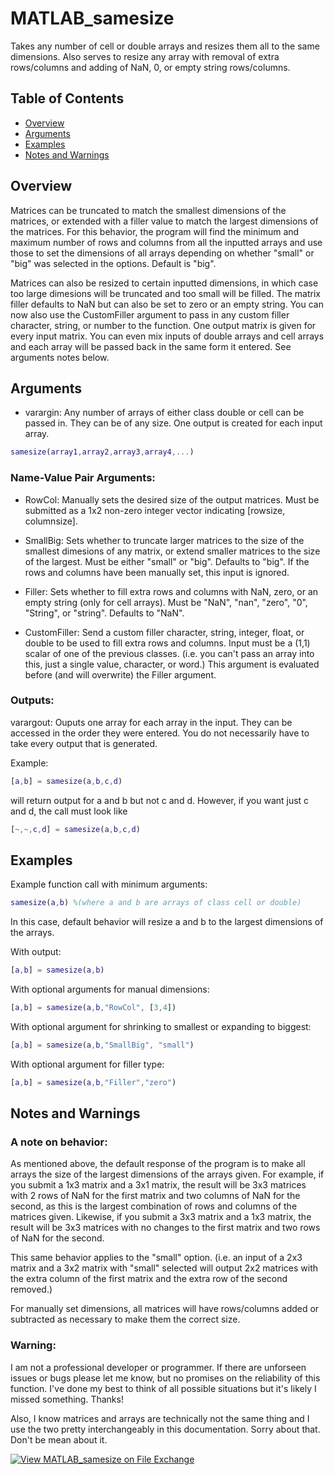 # MATLAB_samesize
Takes any number of cell or double arrays and resizes them all to the same dimensions. Also serves to resize any array with removal of extra rows/columns and adding of NaN, 0, or empty string rows/columns.

## Table of Contents
* [Overview](#overview)
* [Arguments](#arguments)
* [Examples](#examples)
* [Notes and Warnings](#notes-and-warnings)

## Overview
Matrices can be truncated to match the smallest dimensions of the
matrices, or extended with a filler value to match the largest dimensions
of the matrices. For this behavior, the program will find the
minimum and maximum number of rows and columns from all the inputted
arrays and use those to set the dimensions of all arrays depending on
whether "small" or "big" was selected in the options. Default is "big".

Matrices can also be resized to certain inputted dimensions, in which case too large dimesions will be truncated and too small will be filled.
The matrix filler defaults to NaN but can also be set to zero or an empty string. You can now also use the CustomFiller argument to pass in any custom filler character, string, or number to the function.
One output matrix is given for every input matrix.
You can even mix inputs of double arrays and cell arrays and each array will be passed back in the same form it entered.
See arguments notes below.

## Arguments

* varargin: Any number of arrays of either class double or cell can be passed in. They can be of any size. One output is created for each input array.

```MATLAB
samesize(array1,array2,array3,array4,...)
```

### Name-Value Pair Arguments:

* RowCol: Manually sets the desired size of the output matrices. Must be submitted as a 1x2 non-zero integer vector indicating [rowsize, columnsize].

* SmallBig: Sets whether to truncate larger matrices to the size of the smallest dimesions of any matrix, or extend smaller matrices to the size of the largest. Must be either "small" or "big". Defaults to "big". If the rows and columns have been manually set, this input is ignored.

* Filler: Sets whether to fill extra rows and columns with NaN, zero, or an empty string (only for cell arrays). Must be "NaN", "nan", "zero", "0", "String", or "string". Defaults to "NaN".

* CustomFiller: Send a custom filler character, string, integer, float, or double to be used to fill extra rows and columns. Input must be a (1,1) scalar of one of the previous classes. (i.e. you can't pass an array into this, just a single value, character, or word.) This argument is evaluated before (and will overwrite) the Filler argument.


### Outputs:

varargout: Ouputs one array for each array in the input. They can be accessed in the order they were entered. You do not necessarily have to take every output that is generated.

Example: 
```MATLAB
[a,b] = samesize(a,b,c,d)
```
will return output for a and b but not c and d. However, if you want just c and d, the call must look like
```MATLAB
[~,~,c,d] = samesize(a,b,c,d)
```

## Examples

Example function call with minimum arguments:

```MATLAB
samesize(a,b) %(where a and b are arrays of class cell or double)
```

In this case, default behavior will resize a and b to the largest dimensions of the arrays.

With output:

```MATLAB
[a,b] = samesize(a,b)
```

With optional arguments for manual dimensions:

```MATLAB
[a,b] = samesize(a,b,"RowCol", [3,4])
```

With optional argument for shrinking to smallest or expanding to biggest:

```MATLAB
[a,b] = samesize(a,b,"SmallBig", "small")
```

With optional argument for filler type:

```MATLAB
[a,b] = samesize(a,b,"Filler","zero")
```

## Notes and Warnings

### A note on behavior:

As mentioned above, the default response of the program is to make all
arrays the size of the largest dimensions of the arrays given. For
example, if you submit a 1x3 matrix and a 3x1 matrix, the result will be
3x3 matrices with 2 rows of NaN for the first matrix and two columns of 
NaN for the second, as this is the largest combination of rows and 
columns of the matrices given. Likewise, if you submit a 3x3 matrix and 
a 1x3 matrix, the result will be 3x3 matrices with no changes to the 
first matrix and two rows of NaN for the second.

This same behavior applies to the "small" 
option. (i.e. an input of a 2x3 matrix and a 3x2 matrix with "small" 
selected will output 2x2 matrices with the extra column of the first
matrix and the extra row of the second removed.)

For manually set dimensions, all matrices will have rows/columns added or subtracted as necessary to make them the correct size.

### Warning:

I am not a professional developer or programmer. If there are unforseen issues or bugs please let me know, but no promises on the reliability of this function. I've done my best to think of all possible situations but it's likely I missed something. Thanks!

Also, I know matrices and arrays are technically not the same thing and I use the two pretty interchangeably in this documentation. Sorry about that. Don't be mean about it.

[![View MATLAB_samesize on File Exchange](https://www.mathworks.com/matlabcentral/images/matlab-file-exchange.svg)](https://www.mathworks.com/matlabcentral/fileexchange/107470-matlab_samesize)
